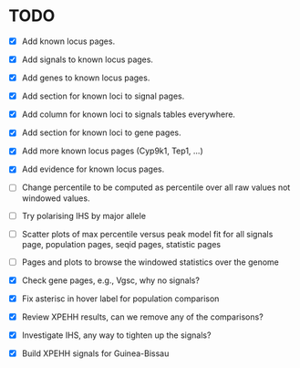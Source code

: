 TODO
====

* [x] Add known locus pages.
* [x] Add signals to known locus pages.
* [x] Add genes to known locus pages.
* [x] Add section for known loci to signal pages.
* [x] Add column for known loci to signals tables everywhere.
* [x] Add section for known loci to gene pages.
* [x] Add more known locus pages (Cyp9k1, Tep1, ...)
* [x] Add evidence for known locus pages.


* [ ] Change percentile to be computed as percentile over all raw values not windowed values.

* [ ] Try polarising IHS by major allele

* [ ] Scatter plots of max percentile versus peak model fit for all signals page, population pages, seqid pages, statistic pages

* [ ] Pages and plots to browse the windowed statistics over the genome

* [x] Check gene pages, e.g., Vgsc, why no signals?
* [x] Fix asterisc in hover label for population comparison
* [x] Review XPEHH results, can we remove any of the comparisons?
* [x] Investigate IHS, any way to tighten up the signals?
* [x] Build XPEHH signals for Guinea-Bissau

